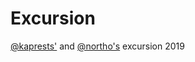 # Excursion
[@kaprests'](https://github.com/kaprests) and [@northo's](https://github.com/Northo) excursion 2019
